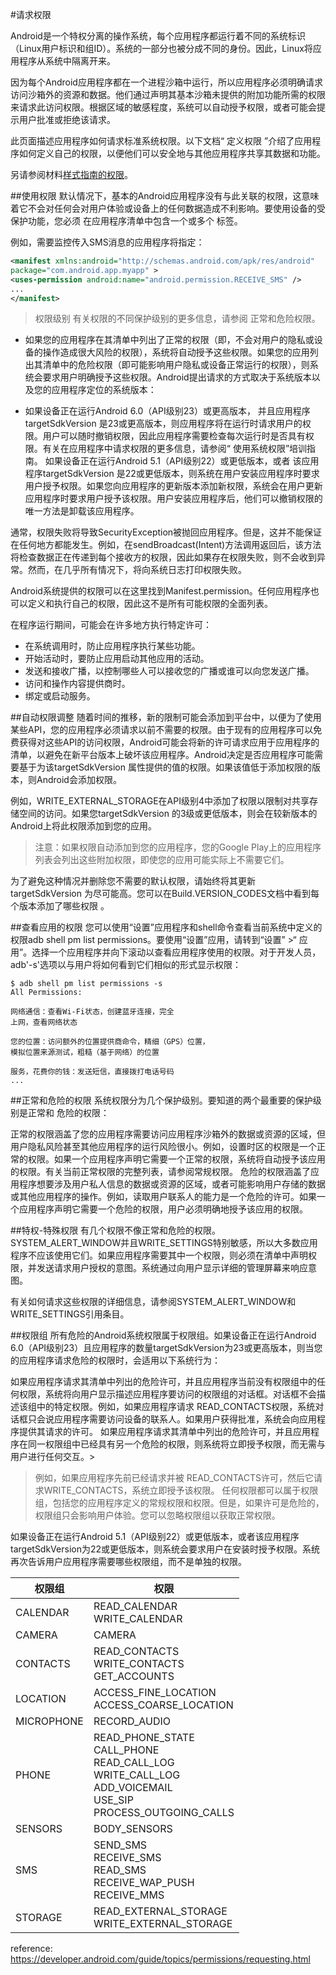 #请求权限

Android是一个特权分离的操作系统，每个应用程序都运行着不同的系统标识（Linux用户标识和组ID）。系统的一部分也被分成不同的身份。因此，Linux将应用程序从系统中隔离开来。

因为每个Android应用程序都在一个进程沙箱中运行，所以应用程序必须明确请求访问沙箱外的资源和数据。他们通过声明其基本沙箱未提供的附加功能所需的权限来请求此访问权限。根据区域的敏感程度，系统可以自动授予权限，或者可能会提示用户批准或拒绝该请求。

此页面描述应用程序如何请求标准系统权限。以下文档“ 定义权限 ”介绍了应用程序如何定义自己的权限，以便他们可以安全地与其他应用程序共享其数据和功能。

另请参阅材料[样式指南的权限](https://material.io/guidelines/patterns/permissions.html)。

##使用权限
默认情况下，基本的Android应用程序没有与此关联的权限，这意味着它不会对任何会对用户体验或设备上的任何数据造成不利影响。要使用设备的受保护功能，您必须<uses-permission> 在应用程序清单中包含一个或多个 标签。

例如，需要监控传入SMS消息的应用程序将指定：

```xml
<manifest xmlns:android="http://schemas.android.com/apk/res/android"
package="com.android.app.myapp" >
<uses-permission android:name="android.permission.RECEIVE_SMS" />
...
</manifest>
```

>权限级别
有关权限的不同保护级别的更多信息，请参阅 正常和危险权限。

* 如果您的应用程序在其清单中列出了正常的权限（即，不会对用户的隐私或设备的操作造成很大风险的权限），系统将自动授予这些权限。如果您的应用列出其清单中的危险权限（即可能影响用户隐私或设备正常运行的权限），则系统会要求用户明确授予这些权限。Android提出请求的方式取决于系统版本以及您的应用程序定位的系统版本：

* 如果设备正在运行Android 6.0（API级别23）或更高版本， 并且应用程序targetSdkVersion 是23或更高版本，则应用程序将在运行时请求用户的权限。用户可以随时撤销权限，因此应用程序需要检查每次运行时是否具有权限。有关在应用程序中请求权限的更多信息，请参阅“ 使用系统权限”培训指南。
如果设备正在运行Android 5.1（API级别22）或更低版本，或者 该应用程序targetSdkVersion 是22或更低版本，则系统在用户安装应用程序时要求用户授予权限。如果您向应用程序的更新版本添加新权限，系统会在用户更新应用程序时要求用户授予该权限。用户安装应用程序后，他们可以撤销权限的唯一方法是卸载该应用程序。

通常，权限失败将导致SecurityException被抛回应用程序。但是，这并不能保证在任何地方都能发生。例如，在sendBroadcast(Intent)方法调用返回后，该方法将检查数据正在传递到每个接收方的权限，因此如果存在权限失败，则不会收到异常。然而，在几乎所有情况下，将向系统日志打印权限失败。

Android系统提供的权限可以在这里找到Manifest.permission。任何应用程序也可以定义和执行自己的权限，因此这不是所有可能权限的全面列表。

在程序运行期间，可能会在许多地方执行特定许可：

* 在系统调用时，防止应用程序执行某些功能。
* 开始活动时，要防止应用启动其他应用的活动。
* 发送和接收广播，以控制哪些人可以接收您的广播或谁可以向您发送广播。
* 访问和操作内容提供商时。
* 绑定或启动服务。

##自动权限调整
随着时间的推移，新的限制可能会添加到平台中，以便为了使用某些API，您的应用程序必须请求以前不需要的权限。由于现有的应用程序可以免费获得对这些API的访问权限，Android可能会将新的许可请求应用于应用程序的清单，以避免在新平台版本上破坏该应用程序。Android决定是否应用程序可能需要基于为该targetSdkVersion 属性提供的值的权限。如果该值低于添加权限的版本，则Android会添加权限。

例如，WRITE_EXTERNAL_STORAGE在API级别4中添加了权限以限制对共享存储空间的访问。如果您targetSdkVersion 的3级或更低版本，则会在较新版本的Android上将此权限添加到您的应用。

> 注意：如果权限自动添加到您的应用程序，您的Google Play上的应用程序列表会列出这些附加权限，即使您的应用可能实际上不需要它们。

为了避免这种情况并删除您不需要的默认权限，请始终将其更新targetSdkVersion 为尽可能高。您可以在Build.VERSION_CODES文档中看到每个版本添加了哪些权限 。

##查看应用的权限
您可以使用“设置”应用程序和shell命令查看当前系统中定义的权限adb shell pm list permissions。要使用“设置”应用，请转到“设置” >“ 应用”。选择一个应用程序并向下滚动以查看应用程序使用的权限。对于开发人员，adb'-s'选项以与用户将如何看到它们相似的形式显示权限：

```shell
$ adb shell pm list permissions -s
All Permissions:

网络通信：查看Wi-Fi状态，创建蓝牙连接，完全
上网，查看网络状态

您的位置：访问额外的位置提供商命令，精细（GPS）位置，
模拟位置来源测试，粗糙（基于网络）的位置

服务，花费你的钱：发送短信，直接拨打电话号码
...
```

##正常和危险的权限
系统权限分为几个保护级别。要知道的两个最重要的保护级别是正常和 危险的权限：

正常的权限涵盖了您的应用程序需要访问应用程序沙箱外的数据或资源的区域，但用户隐私风险甚至其他应用程序的运行风险很小。例如，设置时区的权限是一个正常的权限。如果一个应用程序声明它需要一个正常的权限，系统将自动授予该应用的权限。有关当前正常权限的完整列表，请参阅常规权限。
危险的权限涵盖了应用程序想要涉及用户私人信息的数据或资源的区域，或者可能影响用户存储的数据或其他应用程序的操作。例如，读取用户联系人的能力是一个危险的许可。如果一个应用程序声明它需要一个危险的权限，用户必须明确地授予该应用的权限。

##特权-特殊权限
有几个权限不像正常和危险的权限。SYSTEM_ALERT_WINDOW并且WRITE_SETTINGS特别敏感，所以大多数应用程序不应该使用它们。如果应用程序需要其中一个权限，则必须在清单中声明权限，并发送请求用户授权的意图。系统通过向用户显示详细的管理屏幕来响应意图。

有关如何请求这些权限的详细信息，请参阅SYSTEM_ALERT_WINDOW和 WRITE_SETTINGS引用条目。

##权限组
所有危险的Android系统权限属于权限组。如果设备正在运行Android 6.0（API级别23）且应用程序的数量targetSdkVersion为23或更高版本，则当您的应用程序请求危险的权限时，会适用以下系统行为：

如果应用程序请求其清单中列出的危险许可，并且应用程序当前没有权限组中的任何权限，系统将向用户显示描述应用程序要访问的权限组的对话框。对话框不会描述该组中的特定权限。例如，如果应用程序请求 READ_CONTACTS权限，系统对话框只会说应用程序需要访问设备的联系人。如果用户获得批准，系统会向应用程序提供其请求的许可。
如果应用程序请求其清单中列出的危险许可，并且应用程序在同一权限组中已经具有另一个危险的权限，则系统将立即授予权限，而无需与用户进行任何交互。>

>例如，如果应用程序先前已经请求并被 READ_CONTACTS许可，然后它请求WRITE_CONTACTS，系统立即授予该权限。
任何权限都可以属于权限组，包括您的应用程序定义的常规权限和权限。但是，如果许可是危险的，权限组只会影响用户体验。您可以忽略权限组以获取正常权限。

如果设备正在运行Android 5.1（API级别22）或更低版本，或者该应用程序 targetSdkVersion为22或更低版本，则系统会要求用户在安装时授予权限。系统再次告诉用户应用程序需要哪些权限组，而不是单独的权限。

权限组	|权限
---|---
CALENDAR|	READ_CALENDAR<br/> WRITE_CALENDAR
CAMERA	|CAMERA
CONTACTS	|READ_CONTACTS<br/> WRITE_CONTACTS<br/> GET_ACCOUNTS
LOCATION	|ACCESS_FINE_LOCATION<br/> ACCESS_COARSE_LOCATION
MICROPHONE	|RECORD_AUDIO
PHONE	|READ_PHONE_STATE<br/> CALL_PHONE<br/> READ_CALL_LOG<br/> WRITE_CALL_LOG<br/> ADD_VOICEMAIL<br/> USE_SIP<br/> PROCESS_OUTGOING_CALLS
SENSORS	|BODY_SENSORS
SMS	|SEND_SMS<br/> RECEIVE_SMS<br/> READ_SMS<br/> RECEIVE_WAP_PUSH<br/> RECEIVE_MMS
STORAGE	|READ_EXTERNAL_STORAGE<br/> WRITE_EXTERNAL_STORAGE

reference: https://developer.android.com/guide/topics/permissions/requesting.html